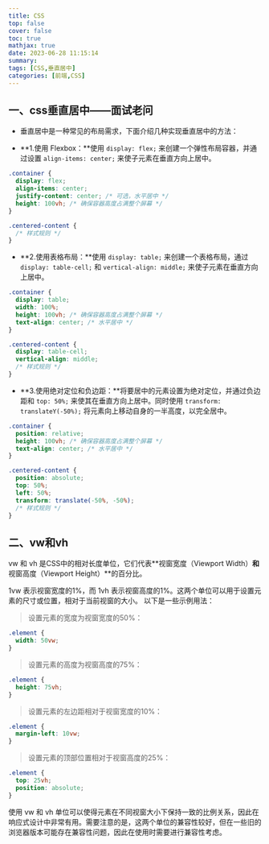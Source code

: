 ```yaml
---
title: CSS
top: false
cover: false
toc: true
mathjax: true
date: 2023-06-28 11:15:14
summary:
tags: [CSS,垂直居中]
categories: [前端,CSS]
---
```


## 一、css垂直居中——面试老问
- 垂直居中是一种常见的布局需求，下面介绍几种实现垂直居中的方法：

- **1.使用 Flexbox：**使用 `display: flex;` 来创建一个弹性布局容器，并通过设置 `align-items: center;` 来使子元素在垂直方向上居中。
```css
.container {
  display: flex;
  align-items: center;
  justify-content: center; /* 可选，水平居中 */
  height: 100vh; /* 确保容器高度占满整个屏幕 */
}

.centered-content {
  /* 样式规则 */
}
```
- **2.使用表格布局：**使用 `display: table;` 来创建一个表格布局，通过 `display: table-cell;` 和 `vertical-align: middle;` 来使子元素在垂直方向上居中。
```css
.container {
  display: table;
  width: 100%;
  height: 100vh; /* 确保容器高度占满整个屏幕 */
  text-align: center; /* 水平居中 */
}

.centered-content {
  display: table-cell;
  vertical-align: middle;
  /* 样式规则 */
}
```
- **3.使用绝对定位和负边距：**将要居中的元素设置为绝对定位，并通过负边距和 `top: 50%;` 来使其在垂直方向上居中。同时使用 `transform: translateY(-50%);` 将元素向上移动自身的一半高度，以完全居中。
```css
.container {
  position: relative;
  height: 100vh; /* 确保容器高度占满整个屏幕 */
  text-align: center; /* 水平居中 */
}

.centered-content {
  position: absolute;
  top: 50%;
  left: 50%;
  transform: translate(-50%, -50%);
  /* 样式规则 */
}
```
## 二、vw和vh
vw 和 vh 是CSS中的相对长度单位，它们代表**视窗宽度（Viewport Width）**和**视窗高度（Viewport Height）**的百分比。

1vw 表示视窗宽度的1%，而 1vh 表示视窗高度的1%。这两个单位可以用于设置元素的尺寸或位置，相对于当前视窗的大小。 以下是一些示例用法：

>设置元素的宽度为视窗宽度的50%：
```css
.element {
  width: 50vw;
}
```
>设置元素的高度为视窗高度的75%：
```css
.element {
  height: 75vh;
}
```
>设置元素的左边距相对于视窗宽度的10%：
```css
.element {
  margin-left: 10vw;
}
```
>设置元素的顶部位置相对于视窗高度的25%：
```css
.element {
  top: 25vh;
  position: absolute;
}
```
使用 vw 和 vh 单位可以使得元素在不同视窗大小下保持一致的比例关系，因此在响应式设计中非常有用。需要注意的是，这两个单位的兼容性较好，但在一些旧的浏览器版本可能存在兼容性问题，因此在使用时需要进行兼容性考虑。

